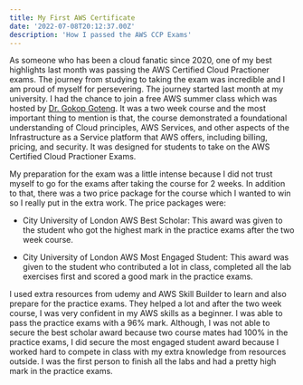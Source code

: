 ```yaml
---
title: My First AWS Certificate
date: '2022-07-08T20:12:37.00Z'
description: 'How I passed the AWS CCP Exams'
---
```


As someone who has been a cloud fanatic since 2020, one of my best highlights last month was passing the AWS Certified Cloud Practioner exams. The journey from studying to taking the exam was incredible and I am proud of myself for persevering. The journey started last month at my university. I had the chance to join a free AWS summer class which was hosted by <a href="http://eecs.qmul.ac.uk/profiles/gotenggokop.html">Dr. Gokop Goteng</a>. It was a two week course and the most important thing to mention is that, the course demonstrated a foundational understanding of Cloud principles, AWS Services, and other aspects of the Infrastructure as a Service platform that AWS offers, including billing, pricing, and security. It was designed for students to take on the AWS Certified Cloud Practioner Exams.

My preparation for the exam was a little intense because I did not trust myself to go for the exams after taking the course for 2 weeks. In addition to that, there was a two price package for the course which I wanted to win so I really put in the extra work. The price packages were:
- City University of London AWS Best Scholar: This award was given to the student who got the highest mark in the practice exams after the two week course.

- City University of London AWS Most Engaged Student: This award was given to the student who contributed a lot in class, completed all the lab exercises first and scored a good mark in the practice exams.

I used extra resources from udemy and AWS Skill Builder to learn and also prepare for the practice exams. They helped a lot and after the two week course, I was very confident in my AWS skills as a beginner. I was able to pass the practice exams with a 96% mark. Although, I was not able to secure the best scholar award because two course mates had 100% in the practice exams, I did secure the most engaged student award because I worked hard to compete in class with my extra knowledge from resources outside. I was the first person to finish all the labs and had a pretty high mark in the practice exams.


